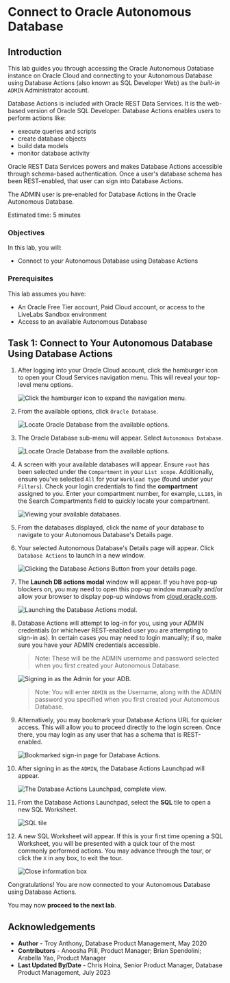 # Connect to Oracle Autonomous Database

## Introduction

This lab guides you through accessing the Oracle Autonomous Database instance on Oracle Cloud and connecting to your Autonomous Database using Database Actions (also known as SQL Developer Web) as the *built-in* `ADMIN` Administrator account.

Database Actions is included with Oracle REST Data Services. It is the web-based version of Oracle SQL Developer. Database Actions enables users to perform actions like:

- execute queries and scripts
- create database objects
- build data models
- monitor database activity

Oracle REST Data Services powers and makes Database Actions accessible through schema-based authentication. Once a user's database schema has been REST-enabled, that user can sign into Database Actions.

The ADMIN user is pre-enabled for Database Actions in the Oracle Autonomous Database.

Estimated time: 5 minutes

### Objectives
In this lab, you will:
- Connect to your Autonomous Database using Database Actions

### Prerequisites
This lab assumes you have:
- An Oracle Free Tier account, Paid Cloud account, or access to the LiveLabs Sandbox environment
- Access to an available Autonomous Database

## Task 1: Connect to Your Autonomous Database Using Database Actions

1. After logging into your Oracle Cloud account, click the hamburger icon to open your Cloud Services navigation menu. This will reveal your top-level menu options.

    ![Click the hamburger icon to expand the navigation menu.](./images/navigate-to-hamburger-icon-oci-console.png " ")

2. From the available options, click `Oracle Database`.

    ![Locate Oracle Database from the available options.](./images/navigate-to-oracle-database-from-navigation-menu.png " ")

3. The Oracle Database sub-menu will appear. Select `Autonomous Database`.

    ![Locate Oracle Database from the available options.](./images/select-autonomous-database-from-oci-navigation-sub-menu.png " ")

4. A screen with your available databases will appear. Ensure `root` has been selected under the `Compartment` in your `List scope`. Additionally, ensure you've selected `All` for your `Workload type` (found under your `Filters`). <if type="livelabs">Check your login credentials to find the **compartment** assigned to you. Enter your compartment number, for example, `LL185`, in the Search Compartments field to quickly locate your compartment.</if>

    ![Viewing your available databases.](./images/available-autonomous-databases-view-in-oci.png " ")

5. From the databases displayed, click the name of your database to navigate to your Autonomous Database's Details page.

6. Your selected Autonomous Database's Details page will appear. Click `Database Actions` to launch in a new window.

    ![Clicking the Database Actions Button from your details page.](./images/clicking-database-actions-button-from-selected-database.png " ")

7. The **Launch DB actions modal** window will appear. If you have pop-up blockers on, you may need to open this pop-up window manually and/or allow your browser to display pop-up windows from [cloud.oracle.com](https://cloud.oracle.com).  

    ![Launching the Database Actions modal.](./images/db-actions-modal.png)

8. Database Actions will attempt to log-in for you, using your ADMIN credentials (or whichever REST-enabled user you are attempting to sign-in as). In certain cases you may need to login manually; if so, make sure you have your ADMIN credentials accessible.

   > Note: These will be the ADMIN username and password selected when you first created your Autonomous Database.

   ![Signing in as the Admin for your ADB.](./images/signing-in-to-database-actions-as-admin-user.png " ")

    > Note: You will enter `ADMIN` as the Username, along with the ADMIN password you specified when you first created your Autonomous Database.

9. Alternatively, you may bookmark your Database Actions URL for quicker access. This will allow you to proceed directly to the login screen. Once there, you may login as any user that has a schema that is REST-enabled.

      ![Bookmarked sign-in page for Database Actions.](./images/database-actions-bookmark-sign-in-page.png " ")

10. After signing in as the `ADMIN`, the Database Actions Launchpad will appear.

    ![The Database Actions Launchpad, complete view.](./images/database-actions-launchpad-complete-view.png " ")

11. From the Database Actions Launchpad, select the **SQL** tile to open a new SQL Worksheet.

    ![SQL tile](./images/selecting-sql-worksheet-from-database-actions-launchpad.png " ")

12. A new SQL Worksheet will appear. If this is your first time opening a SQL Worksheet, you will be presented with a quick tour of the most commonly performed actions. You may advance through the tour, or click the `X` in any box, to exit the tour.

    ![Close information box](./images/tour-button-upon-sql-worksheet-first-load-screen.png " ")

Congratulations! You are now connected to your Autonomous Database using Database Actions.

You may now **proceed to the next lab**.

## Acknowledgements

- **Author** - Troy Anthony, Database Product Management, May 2020
- **Contributors** - Anoosha Pilli, Product Manager; Brian Spendolini; Arabella Yao, Product Manager
- **Last Updated By/Date** - Chris Hoina, Senior Product Manager, Database Product Management, July 2023
